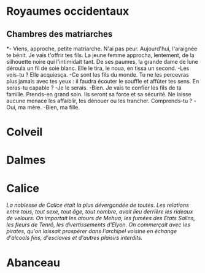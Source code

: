 
# Royaumes occidentaux
## Chambres des matriarches

*- Viens, approche, petite matriarche. N'ai pas peur. Aujourd'hui, l'araignée te bénit. Je vais t'offrir tes fils.
  La jeune femme approcha, lentement, de la silhouette noire qui l'intimidait tant.
De ses paumes, la grande dame de lune déroula un fil de soie blanc. Elle le tira, le noua, en tissa un second.
  -Les vois-tu ?
  Elle acquiesça.
  -Ce sont les fils du monde. Tu ne les percevras plus jamais avec tes yeux : il faudra écouter le souffle et affûter tes sens. En seras-tu capable ?
  -Je le serais.
  -Bien. Je vais te confier les fils de ta famille. Prends-en grand soin. Ils seront sa force et sa sécurité. Ne laisse aucune menace les affaiblir, les dénouer ou les trancher. Comprends-tu ?
-Oui, ma mère.
-Bien, ma fille.

# Colveil

# Dalmes

# Calice

*La noblesse de Calice était la plus dévergondée de toutes. Les relations entre tous, tout sexe, tout âge, tout nombre, avait lieu derrière les rideaux de velours. On importait les atours de Mehua, les fumées des Etats Salins, les fleurs de Tenrô, les divertissements d'Elyon. On commerçait avec les pirates, qu'on laissait prospérer dans l'archipel voisine en échange d'alcools fins, d'esclaves et d'autres plaisirs interdits.*

# Abanceau